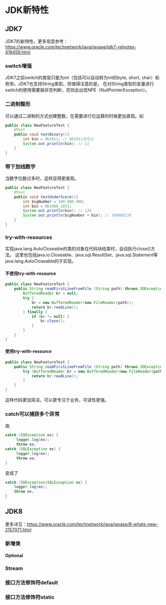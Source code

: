 # JDK新特性

## JDK7
JDK7的新特性，更多信息参考：https://www.oracle.com/technetwork/java/javase/jdk7-relnotes-418459.html

### switch增强
JDK7之前switch的类型只能为int（包括可以自动转为int的byte, short, char）和枚举。JDK7也支持String类型。但值得注意的是，
在对String类型的变量进行switch的使用需要做非空判断，否则会出现NPE（NullPointerException）。

### 二进制整形
可以通过二进制的方式创建整数，在需要进行位运算的时候更加直观。如
```java
public class NewFeatureTest {
    @Test
    public void testBinary(){
        int bin = 0b1011; // 0B1011也可以
        System.out.println(bin); // 11
    }
}
```

### 带下划线数字
当数字位数过多时，这样显得更直观。
```java
public class NewFeatureTest {
    @Test
    public void testUnderScore(){
        int bigNumber = 100_000_000;
        int bin = 0b1000_1011;
        System.out.println(bin); // 139
        System.out.println(bigNumber + bin); // 100000139
    }
}
```

### try-with-resources
实现java.lang.AutoCloseable的类的对象在代码块结束时，自动执行close()方法。
这里也包括java.io.Closeable、java.sql.ResultSet、java.sql.Statement等java.lang.AutoCloseable的子实现。
#### 不使用try-with-resource
```java
public class NewFeatureTest {
    public String readFirstLineFromFile (String path) throws IOException {
        BufferedReader br = null;
        try {
            br = new BufferedReader(new FileReader(path));
            return br.readLine();
        } finally {
            if (br != null) {
                br.close();
            }
        }
    }
}
```

#### 使用try-with-resource
```java
public class NewFeatureTest {
    public String readFirstLineFromFile (String path) throws IOException {
        try (BufferedReader br = new BufferedReader(new FileReader(path))) {
            return br.readLine();
        }
    }
}
```
这样代码更加简洁，可以更专注于业务，可读性更强。

### catch可以捕获多个异常
由
```java
catch (IOException ex) {
     logger.log(ex);
     throw ex;
catch (SQLException ex) {
     logger.log(ex);
     throw ex;
}
```
变成了
```java
catch (IOException|SQLException ex) {
    logger.log(ex);
    throw ex;
}
```


## JDK8
更多详见：https://www.oracle.com/technetwork/java/javase/8-whats-new-2157071.html

### 新增类

#### Optional

### Stream

### 接口方法修饰符default

### 接口方法修饰符static